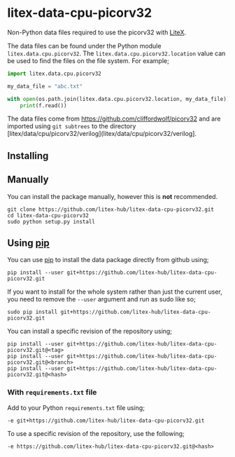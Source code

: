 # litex-data-cpu-picorv32

Non-Python data files required to use the picorv32 with
[LiteX](https://github.com/enjoy-digital/litex.git).

The data files can be found under the Python module `litex.data.cpu.picorv32`. The
`litex.data.cpu.picorv32.location` value can be used to find the files on the file system.
For example;

```python
import litex.data.cpu.picorv32

my_data_file = "abc.txt"

with open(os.path.join(litex.data.cpu.picorv32.location, my_data_file)) as f:
    print(f.read())
```

The data files come from https://github.com/cliffordwolf/picorv32
and are imported using `git subtrees` to the directory
[litex/data/cpu/picorv32/verilog](litex/data/cpu/picorv32/verilog].

## Installing

## Manually

You can install the package manually, however this is **not** recommended.

```
git clone https://github.com/litex-hub/litex-data-cpu-picorv32.git
cd litex-data-cpu-picorv32
sudo python setup.py install
```

## Using [pip](https://pip.pypa.io/)

You can use [pip](https://pip.pypa.io/) to install the data package directly
from github using;

```
pip install --user git+https://github.com/litex-hub/litex-data-cpu-picorv32.git
```

If you want to install for the whole system rather than just the current user,
you need to remove the `--user` argument and run as sudo like so;

```
sudo pip install git+https://github.com/litex-hub/litex-data-cpu-picorv32.git
```

You can install a specific revision of the repository using;
```
pip install --user git+https://github.com/litex-hub/litex-data-cpu-picorv32.git@<tag>
pip install --user git+https://github.com/litex-hub/litex-data-cpu-picorv32.git@<branch>
pip install --user git+https://github.com/litex-hub/litex-data-cpu-picorv32.git@<hash>
```

### With `requirements.txt` file

Add to your Python `requirements.txt` file using;
```
-e git+https://github.com/litex-hub/litex-data-cpu-picorv32.git
```

To use a specific revision of the repository, use the following;
```
-e https://github.com/litex-hub/litex-data-cpu-picorv32.git@<hash>
```
